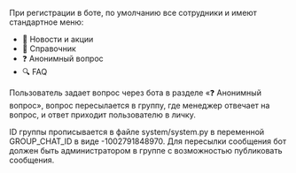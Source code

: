 При регистрации в боте, по умолчанию все сотрудники и имеют стандартное меню:

* 📢 Новости и акции
* 📖 Справочник
* ❓ Анонимный вопрос
* 🔍 FAQ

Пользователь задает вопрос через бота в разделе «❓ Анонимный вопрос», вопрос пересылается в группу, где менеджер
отвечает на вопрос, и ответ приходит пользователю в личку.

ID группы прописывается в файле system/system.py в переменной GROUP_CHAT_ID в виде -1002791848970. Для пересылки
сообщения бот должен быть администратором в группе с возможностью публиковать сообщения.